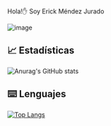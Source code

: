 Hola!✋ Soy Erick Méndez Jurado  

![image](https://github.com/user-attachments/assets/a96b5f60-02b8-4df2-8365-f3aa6314d3e8)


## 📈 Estadísticas
![Anurag's GitHub stats](https://github-readme-stats.vercel.app/api?username=eamj15&show_icons=true&theme=tokyonight)

## ⌨️ Lenguajes
[![Top Langs](https://github-readme-stats.vercel.app/api/top-langs/?username=eamj15&layout=compact&theme=tokyonight)](https://github.com/Lagaress/github-readme-stats)
